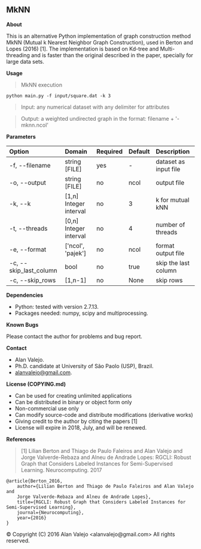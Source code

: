 ## MkNN

**About**

This is an alternative Python implementation of graph construction method MkNN (Mutual k Nearest Neighbor Graph Construction), used in Berton and Lopes (2016) [1]. The implementation is based on Kd-tree and Multi-threading and is faster than the original described in the paper, specially for large data sets.

**Usage**

> MkNN execution

    python main.py -f input/square.dat -k 3

> Input: any numerical dataset with any delimiter for attributes

> Output: a weighted undirected graph in the format: filename + '-mknn.ncol'


**Parameters**

| Option					| Domain					| Required	| Default	| Description															|
|:------------------------- |:------------------------- | --------- | --------- |:--------------------------------------------------------------------- |
| -f, --filename			| string [FILE]				| yes		| -			| dataset as input file													|
| -o, --output				| string [FILE]				| no		| ncol		| output file															|
| -k, --k					| [1,n] Integer interval	| no		| 3			| k for mutual kNN														|
| -t, --threads				| [0,n] Integer interval	| no		| 4			| number of  threads													|
| -e, --format				| ['ncol', 'pajek']			| no		| ncol		| format output file													|
| -c, --skip_last_column	| bool						| no		| true		| skip the last column													|
| -c, --skip_rows	| [1,n-1]						| no		| None		| skip rows													|

**Dependencies**

* Python: tested with version 2.7.13.
* Packages needed: numpy, scipy and multiprocessing.

**Known Bugs**

Please contact the author for problems and bug report.

**Contact**

* Alan Valejo.
* Ph.D. candidate at University of São Paolo (USP), Brazil.
* alanvalejo@gmail.com.

**License (COPYING.md)**

* Can be used for creating unlimited applications
* Can be distributed in binary or object form only
* Non-commercial use only
* Can modify source-code and distribute modifications (derivative works)
* Giving credit to the author by citing the papers [1]
* License will expire in 2018, July, and will be renewed.

**References**

> [1] Lilian Berton and Thiago de Paulo Faleiros and Alan Valejo and Jorge Valverde-Rebaza and Alneu de Andrade Lopes: RGCLI: Robust Graph that Considers Labeled Instances for Semi-Supervised Learning. Neurocomputing. 2017

~~~~~{.bib}
@article{Berton_2016,
    author={Lilian Berton and Thiago de Paulo Faleiros and Alan Valejo and
    Jorge Valverde-Rebaza and Alneu de Andrade Lopes},
    title={RGCLI: Robust Graph that Considers Labeled Instances for Semi-Supervised Learning},
    journal={Neurocomputing},
    year={2016}
}
~~~~~

<div class="footer"> &copy; Copyright (C) 2016 Alan Valejo &lt;alanvalejo@gmail.com&gt; All rights reserved.</div>

